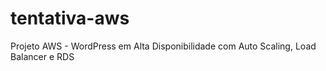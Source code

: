 # tentativa-aws
Projeto AWS - WordPress em Alta Disponibilidade com Auto Scaling, Load Balancer e RDS
